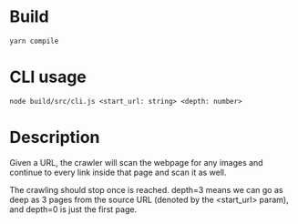 # Build

`yarn compile`

# CLI usage

`node build/src/cli.js <start_url: string> <depth: number>`

# Description

Given a URL, the crawler will scan the webpage for any images and continue to every link inside that page and scan it as well.

The crawling should stop once <depth> is reached. depth=3 means we can go as deep as 3 pages from the source URL (denoted by the <start_url> param), and depth=0 is just the first page.



